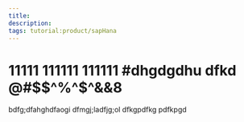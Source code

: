 ```yaml
---
title:
description:
tags: tutorial:product/sapHana
---
```

# 11111 111111 111111 #dhgdgdhu dfkd @#$$^%^$^&&8
bdfg;dfahghdfaogi
dfmgj;ladfjg;ol
dfkgpdfkg
pdfkpgd
